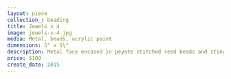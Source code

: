 ```yaml
---
layout: piece
collection_: beading
title: Jewels x 4
image: jewels-x-4.jpg
media: Metal, beads, acrylic paint
dimensions: 5" x 5½"
description: Metal face encased in peyote stitched seed beads and sting seeds on monotype.
price: $100
create_date: 2015
---
```

